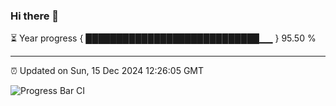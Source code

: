 ### Hi there 👋

⏳ Year progress { ████████████████████████████▁▁ } 95.50 %

---

⏰ Updated on Sun, 15 Dec 2024 12:26:05 GMT

![Progress Bar CI](https://github.com/liununu/liununu/workflows/Progress%20Bar%20CI/badge.svg)

